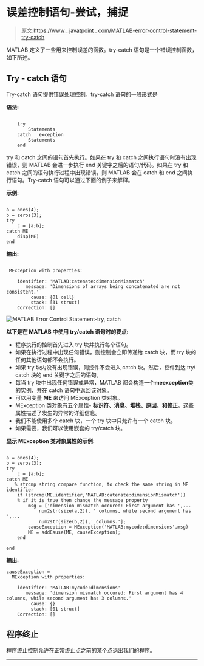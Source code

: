 # 误差控制语句-尝试，捕捉

> 原文:[https://www . javatpoint . com/MATLAB-error-control-statement-try-catch](https://www.javatpoint.com/matlab-error-control-statement-try-catch)

MATLAB 定义了一些用来控制误差的函数。try-catch 语句是一个错误控制函数，如下所述。

## Try - catch 语句

Try-catch 语句提供错误处理控制。try-catch 语句的一般形式是

**语法:**

```

	try
		Statements
	catch   exception
		Statements
	end

```

try 和 catch 之间的语句首先执行。如果在 try 和 catch 之间执行语句时没有出现错误，则 MATLAB 会进一步执行 end 关键字之后的语句/代码。如果在 try 和 catch 之间的语句执行过程中出现错误，则 MATLAB 会在 catch 和 end 之间执行语句。Try-catch 语句可以通过下面的例子来解释。

**示例:**

```

a = ones(4);
b = zeros(3);
try
    c = [a;b];
catch ME
    disp(ME)
end

```

**输出:**

```

 MException with properties:

    identifier: 'MATLAB:catenate:dimensionMismatch'
       message: 'Dimensions of arrays being concatenated are not consistent.'
         cause: {01 cell}
         stack: [31 struct]
    Correction: []

```

![MATLAB Error Control Statement-try, catch](../Images/446393b2370e5a2ec2966334dcc0e277.png)

**以下是在 MATLAB 中使用 try/catch 语句时的要点:**

*   程序执行的控制首先进入 try 块并执行每个语句。
*   如果在执行过程中出现任何错误，则控制会立即传递给 catch 块，而 try 块的任何其他语句都不会执行。
*   如果 try 块内没有出现错误，则控件不会进入 catch 块。然后，控件到达 try/ catch 块的 end 关键字之后的语句。
*   每当 try 块中出现任何错误或异常，MATLAB 都会构造一个**meexception**类的实例，并在 catch 语句中返回该对象。
*   可以用变量 **ME** 来访问 MException 类对象。
*   MException 类对象有五个属性- **标识符、消息、堆栈、原因、**和**修正**。这些属性描述了发生的异常的详细信息。
*   我们不能使用多个 catch 块，一个 try 块中只允许有一个 catch 块。
*   如果需要，我们可以使用嵌套的 try/catch 块。

**显示 MException 类对象属性的示例:**

```

a = ones(4);
b = zeros(3);
try
    c = [a;b];
catch ME
   % strcmp string compare function, to check the same string in ME identifier
    if (strcmp(ME.identifier,'MATLAB:catenate:dimensionMismatch'))
	% if it is true then change the message property
        msg = ['dimension mismatch occured: First argument has ',...
            num2str(size(a,2)), ' columns, while second argument has ',...
            num2str(size(b,2)),' columns.'];
        causeException = MException('MATLAB:mycode:dimensions',msg)
        ME = addCause(ME, causeException);
    end

end

```

**输出:**

```
causeException = 
  MException with properties:

    identifier: 'MATLAB:mycode:dimensions'
       message: 'dimension mismatch occured: First argument has 4 columns, while second argument has 3 columns.'
         cause: {}
         stack: [01 struct]
    Correction: []

```

## 程序终止

程序终止控制允许在正常终止点之前的某个点退出我们的程序。

* * *